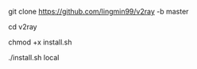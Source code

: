 git clone https://github.com/lingmin99/v2ray -b master

cd v2ray

chmod +x install.sh

./install.sh local
